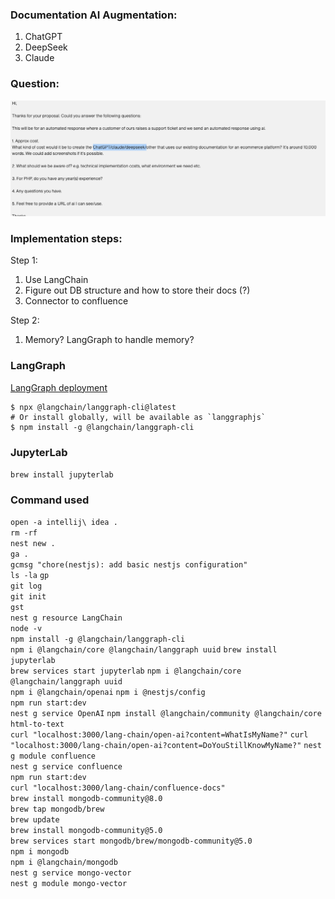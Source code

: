 ### Documentation AI Augmentation:

1. ChatGPT
2. DeepSeek
3. Claude

### Question:
![img.png](img.png)

### Implementation steps:

Step 1:

1. Use LangChain
2. Figure out DB structure and how to store their docs (?)
3. Connector to confluence

Step 2:

1. Memory? LangGraph to handle memory?

### LangGraph
[LangGraph deployment](https://langchain-ai.github.io/langgraphjs/tutorials/deployment/)  


```
$ npx @langchain/langgraph-cli@latest
# Or install globally, will be available as `langgraphjs`
$ npm install -g @langchain/langgraph-cli
```

### JupyterLab

`brew install jupyterlab`

[//]: # (To start jupyterlab now and restart at login:)
[//]: # (brew services start jupyterlab)
[//]: # (Or, if you don't want/need a background service you can just run:)
[//]: # (/opt/homebrew/opt/jupyterlab/bin/jupyter-lab)

### Command used
`open -a intellij\ idea .`  
`rm -rf`  
`nest new .`  
`ga .`  
`gcmsg "chore(nestjs): add basic nestjs configuration"`  
`ls -la`
`gp`  
`git log`   
`git init`  
`gst`  
`nest g resource LangChain`  
`node -v`  
`npm install -g @langchain/langgraph-cli`  
`npm i @langchain/core @langchain/langgraph uuid`
`brew install jupyterlab`  
`brew services start jupyterlab`
`npm i @langchain/core @langchain/langgraph uuid`  
`npm i @langchain/openai`
`npm i @nestjs/config`  
`npm run start:dev`  
`nest g service OpenAI`
`npm install @langchain/community @langchain/core html-to-text`  
`curl "localhost:3000/lang-chain/open-ai?content=WhatIsMyName?"`
`curl "localhost:3000/lang-chain/open-ai?content=DoYouStillKnowMyName?"`
`nest g module confluence`  
`nest g service confluence`  
`npm run start:dev`  
`curl "localhost:3000/lang-chain/confluence-docs"`  
`brew install mongodb-community@8.0`  
`brew tap mongodb/brew`  
`brew update`  
`brew install mongodb-community@5.0`  
`brew services start mongodb/brew/mongodb-community@5.0`  
`npm i mongodb`  
`npm i @langchain/mongodb`  
`nest g service mongo-vector`  
`nest g module mongo-vector`  
